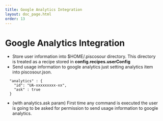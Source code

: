 ```yaml
---
title: Google Analytics Integration
layout: doc_page.html
order: 13
---
```


# Google Analytics Integration

- Store user information into $HOME/.piscosour directory. This directory is treated as a recipe stored in **config.recipes.userConfig**
- Send usage information to google analytics just setting analytics item into piscosour.json.
```
  "analytics" : {
    "id": "UA-xxxxxxxxx-xx",
    "ask" : true
  }
```
- (with analytics.ask param) First time any command is executed the user is going to be asked for permission to send usage information to google analytics.
